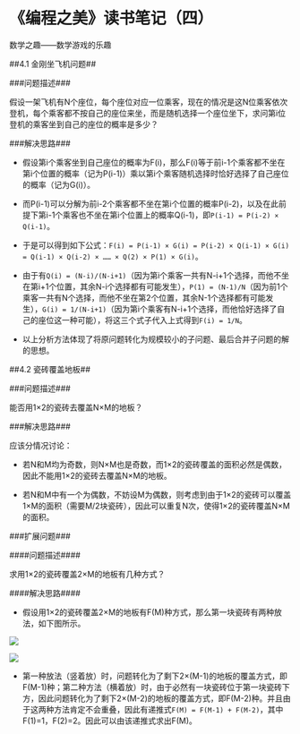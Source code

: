 # 《编程之美》读书笔记（四） #

数学之趣——数学游戏的乐趣

##4.1 金刚坐飞机问题##

###问题描述###

假设一架飞机有N个座位，每个座位对应一位乘客，现在的情况是这N位乘客依次登机，每个乘客都不按自己的座位来坐，而是随机选择一个座位坐下，求问第i位登机的乘客坐到自己的座位的概率是多少？

###解决思路###

- 假设第i个乘客坐到自己座位的概率为F(i)，那么F(i)等于前i-1个乘客都不坐在第i个位置的概率（记为P(i-1)）乘以第i个乘客随机选择时恰好选择了自己座位的概率（记为G(i)）。

- 而P(i-1)可以分解为前i-2个乘客都不坐在第i个位置的概率P(i-2)，以及在此前提下第i-1个乘客也不坐在第i个位置上的概率Q(i-1)，即`P(i-1) = P(i-2) × Q(i-1)`。

- 于是可以得到如下公式：`F(i) = P(i-1) × G(i) = P(i-2) × Q(i-1) × G(i) = Q(i-1) × Q(i-2) × …… × Q(2) × P(1) × G(i)`。

- 由于有`Q(i) = (N-i)/(N-i+1)`（因为第i个乘客一共有N-i+1个选择，而他不坐在第i+1个位置，其余N-i个选择都有可能发生），`P(1) = (N-1)/N`（因为前1个乘客一共有N个选择，而他不坐在第2个位置，其余N-1个选择都有可能发生），`G(i) = 1/(N-i+1)`（因为第i个乘客有N-i+1个选择，而他恰好选择了自己的座位这一种可能），将这三个式子代入上式得到`F(i) = 1/N`。

- 以上分析方法体现了将原问题转化为规模较小的子问题、最后合并子问题的解的思想。


##4.2 瓷砖覆盖地板##

###问题描述###

能否用1×2的瓷砖去覆盖N×M的地板？

###解决思路###

应该分情况讨论：

- 若N和M均为奇数，则N×M也是奇数，而1×2的瓷砖覆盖的面积必然是偶数，因此不能用1×2的瓷砖去覆盖N×M的地板。

- 若N和M中有一个为偶数，不妨设M为偶数，则考虑到由于1×2的瓷砖可以覆盖1×M的面积（需要M/2块瓷砖），因此可以重复N次，使得1×2的瓷砖覆盖N×M的面积。 

###扩展问题###

####问题描述####

求用1×2的瓷砖覆盖2×M的地板有几种方式？

####解决思路####

- 假设用1×2的瓷砖覆盖2×M的地板有F(M)种方式，那么第一块瓷砖有两种放法，如下图所示。

![](http://i.imgur.com/PDaMoGy.png)

![](http://i.imgur.com/hKmJ7w2.png)

- 第一种放法（竖着放）时，问题转化为了剩下2×(M-1)的地板的覆盖方式，即F(M-1)种；第二种方法（横着放）时，由于必然有一块瓷砖位于第一块瓷砖下方，因此问题转化为了剩下2×(M-2)的地板的覆盖方式，即F(M-2)种。并且由于这两种方法肯定不会重叠，因此有递推式`F(M) = F(M-1) + F(M-2)`，其中F(1)=1，F(2)=2。因此可以由该递推式求出F(M)。